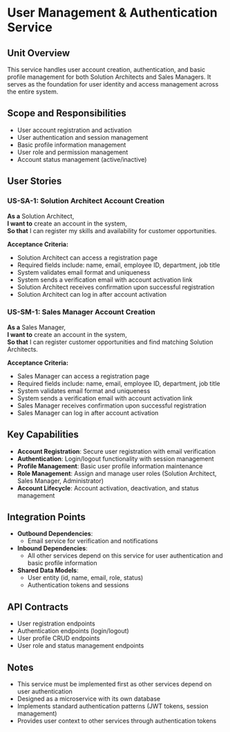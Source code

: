 # User Management & Authentication Service

## Unit Overview
This service handles user account creation, authentication, and basic profile management for both Solution Architects and Sales Managers. It serves as the foundation for user identity and access management across the entire system.

## Scope and Responsibilities
- User account registration and activation
- User authentication and session management
- Basic profile information management
- User role and permission management
- Account status management (active/inactive)

## User Stories

### US-SA-1: Solution Architect Account Creation
**As a** Solution Architect,  
**I want to** create an account in the system,  
**So that** I can register my skills and availability for customer opportunities.

**Acceptance Criteria:**
- Solution Architect can access a registration page
- Required fields include: name, email, employee ID, department, job title
- System validates email format and uniqueness
- System sends a verification email with account activation link
- Solution Architect receives confirmation upon successful registration
- Solution Architect can log in after account activation

### US-SM-1: Sales Manager Account Creation
**As a** Sales Manager,  
**I want to** create an account in the system,  
**So that** I can register customer opportunities and find matching Solution Architects.

**Acceptance Criteria:**
- Sales Manager can access a registration page
- Required fields include: name, email, employee ID, department, job title
- System validates email format and uniqueness
- System sends a verification email with account activation link
- Sales Manager receives confirmation upon successful registration
- Sales Manager can log in after account activation

## Key Capabilities
- **Account Registration**: Secure user registration with email verification
- **Authentication**: Login/logout functionality with session management
- **Profile Management**: Basic user profile information maintenance
- **Role Management**: Assign and manage user roles (Solution Architect, Sales Manager, Administrator)
- **Account Lifecycle**: Account activation, deactivation, and status management

## Integration Points
- **Outbound Dependencies**: 
  - Email service for verification and notifications
- **Inbound Dependencies**: 
  - All other services depend on this service for user authentication and basic profile information
- **Shared Data Models**: 
  - User entity (id, name, email, role, status)
  - Authentication tokens and sessions

## API Contracts
- User registration endpoints
- Authentication endpoints (login/logout)
- User profile CRUD endpoints
- User role and status management endpoints

## Notes
- This service must be implemented first as other services depend on user authentication
- Designed as a microservice with its own database
- Implements standard authentication patterns (JWT tokens, session management)
- Provides user context to other services through authentication tokens
